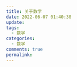 ```yaml
---
title: 关于数学
date: 2022-06-07 01:40:30
update: 
tags: 
  - 数学
categories:     
  - 数学
comments: true
permalink: 
---
```

